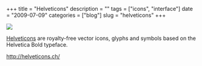 +++
title = "Helveticons"
description = ""
tags = ["icons", "interface"]
date = "2009-07-09"
categories = ["blog"]
slug = "helveticons"
+++



  <div class="notebook-screenshot"><a href="http://helveticons.ch/"><img id='bluga-thumbnail-1817' class='bluga-thumbnail large' src='http://media.konigi.com/bluga/
wt4a561c2a3aa65.jpg'/></a></div><p><a href="http://helveticons.ch/">Helveticons</a> are royalty-free vector icons, glyphs and symbols based on the Helvetica Bold typeface. </p>
    
  <a href="http://helveticons.ch/">http://helveticons.ch/</a>
